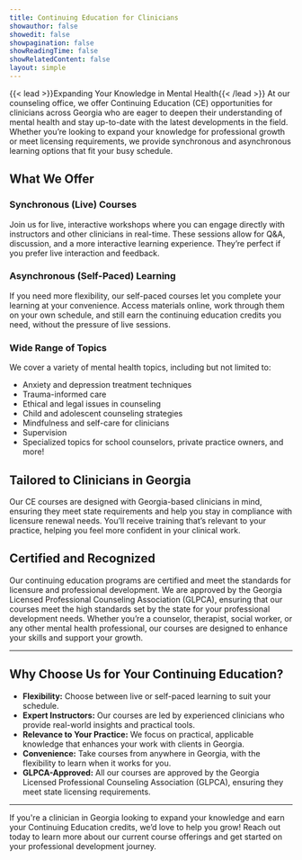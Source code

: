 ```yaml
---
title: Continuing Education for Clinicians
showauthor: false
showedit: false
showpagination: false
showReadingTime: false
showRelatedContent: false
layout: simple
---
```


{{< lead >}}Expanding Your Knowledge in Mental Health{{< /lead >}}
At our counseling office, we offer Continuing Education (CE) opportunities for clinicians across Georgia who are eager to deepen their understanding of mental health and stay up-to-date with the latest developments in the field. Whether you’re looking to expand your knowledge for professional growth or meet licensing requirements, we provide synchronous and asynchronous learning options that fit your busy schedule.

## What We Offer

### Synchronous (Live) Courses

Join us for live, interactive workshops where you can engage directly with instructors and other clinicians in real-time. These sessions allow for Q&A, discussion, and a more interactive learning experience. They’re perfect if you prefer live interaction and feedback.

### Asynchronous (Self-Paced) Learning

If you need more flexibility, our self-paced courses let you complete your learning at your convenience. Access materials online, work through them on your own schedule, and still earn the continuing education credits you need, without the pressure of live sessions.

### Wide Range of Topics

We cover a variety of mental health topics, including but not limited to:

- Anxiety and depression treatment techniques
- Trauma-informed care
- Ethical and legal issues in counseling
- Child and adolescent counseling strategies
- Mindfulness and self-care for clinicians
- Supervision
- Specialized topics for school counselors, private practice owners, and more!
  
## Tailored to Clinicians in Georgia

Our CE courses are designed with Georgia-based clinicians in mind, ensuring they meet state requirements and help you stay in compliance with licensure renewal needs. You’ll receive training that’s relevant to your practice, helping you feel more confident in your clinical work.

## Certified and Recognized

Our continuing education programs are certified and meet the standards for licensure and professional development. We are approved by the Georgia Licensed Professional Counseling Association (GLPCA), ensuring that our courses meet the high standards set by the state for your professional development needs. Whether you’re a counselor, therapist, social worker, or any other mental health professional, our courses are designed to enhance your skills and support your growth.

---

## Why Choose Us for Your Continuing Education?

- **Flexibility:** Choose between live or self-paced learning to suit your schedule.
- **Expert Instructors:** Our courses are led by experienced clinicians who provide real-world insights and practical tools.
- **Relevance to Your Practice:** We focus on practical, applicable knowledge that enhances your work with clients in Georgia.
- **Convenience:** Take courses from anywhere in Georgia, with the flexibility to learn when it works for you.
- **GLPCA-Approved:** All our courses are approved by the Georgia Licensed Professional Counseling Association (GLPCA), ensuring they meet state licensing requirements.

---

If you're a clinician in Georgia looking to expand your knowledge and earn your Continuing Education credits, we’d love to help you grow! Reach out today to learn more about our current course offerings and get started on your professional development journey.
